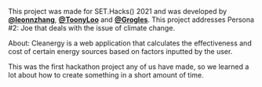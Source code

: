 This project was made for SET.Hacks() 2021 and was developed by **[@leonnzhang](https://github.com/leonnzhang)**, **[@ToonyLoo](https://github.com/Toonyloo)** and **[@Grogles](https://github.com/Grogles)**.
This project addresses Persona #2: Joe that deals with the issue of climate change.


About:
Cleanergy is a web application that calculates the effectiveness and cost of certain energy sources based on factors inputted by the user.


This was the first hackathon project any of us have made, so we learned a lot about how to create something in a short amount of time.
